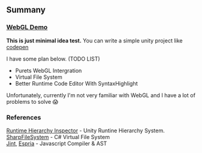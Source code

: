  

## Summany
### [WebGL Demo](https://shlifedev.github.io/UnityPen/) 

**This is just minimal idea test.** 
You can write a simple unity project like [codepen](https://codepen.io/about/)

I have some plan below. (TODO LIST)
- Purets WebGL Intergration
- Virtual File System 
- Better Runtime Code Editor With SyntaxHighlight


Unfortunately, currently I'm not very familiar with WebGL and I have a lot of problems to solve 😱


### References

[Runtime Hierarchy Inspector](https://github.com/yasirkula/UnityRuntimeInspector) - Unity Runtine Hierarchy System.   
[SharpFileSystem](https://github.com/bobvanderlinden/sharpfilesystem) - C# Virtual File System   
[Jint](https://github.com/sebastienros/jint), [Espria](https://github.com/sebastienros/esprima-dotnet) - Javascript Compiler & AST  
